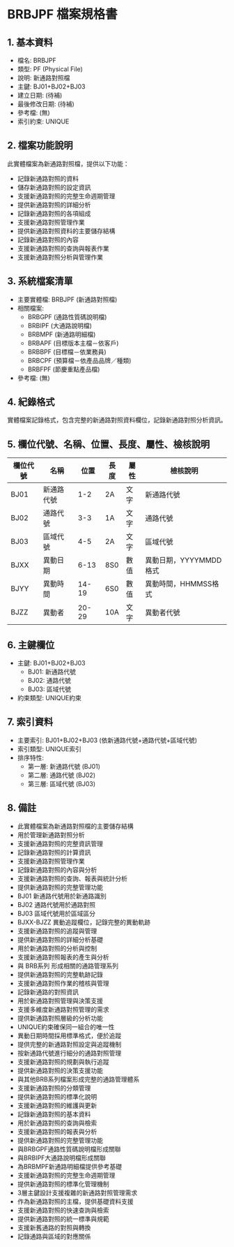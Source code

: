 # BRBJPF 檔案規格書

## 1. 基本資料
- 檔名: BRBJPF
- 類型: PF (Physical File)
- 說明: 新通路對照檔
- 主鍵: BJ01+BJ02+BJ03
- 建立日期: (待補)
- 最後修改日期: (待補)
- 參考檔: (無)
- 索引約束: UNIQUE

## 2. 檔案功能說明
此實體檔案為新通路對照檔，提供以下功能：
- 記錄新通路對照的資料
- 儲存新通路對照的設定資訊
- 支援新通路對照的完整生命週期管理
- 提供新通路對照的詳細分析
- 記錄新通路對照的各項組成
- 支援新通路對照管理作業
- 提供新通路對照資料的主要儲存結構
- 記錄新通路對照的內容
- 支援新通路對照的查詢與報表作業
- 支援新通路對照分析與管理作業

## 3. 系統檔案清單
- 主要實體檔: BRBJPF (新通路對照檔)
- 相關檔案: 
  - BRBGPF (通路性質碼說明檔)
  - BRBIPF (大通路說明檔)
  - BRBMPF (新通路明細檔)
  - BRBAPF (目標版本主檔－依客戶)
  - BRBBPF (目標檔－依業務員)
  - BRBCPF (預算檔－依產品品牌／種類)
  - BRBFPF (節慶重點產品檔)
- 參考檔: (無)

## 4. 紀錄格式
實體檔案記錄格式，包含完整的新通路對照資料欄位，記錄新通路對照分析資訊。

## 5. 欄位代號、名稱、位置、長度、屬性、檢核說明
| 欄位代號 | 名稱 | 位置 | 長度 | 屬性 | 檢核說明 |
|----------|------|------|------|------|----------|
| BJ01 | 新通路代號 | 1-2 | 2A | 文字 | 新通路代號 |
| BJ02 | 通路代號 | 3-3 | 1A | 文字 | 通路代號 |
| BJ03 | 區域代號 | 4-5 | 2A | 文字 | 區域代號 |
| BJXX | 異動日期 | 6-13 | 8S0 | 數值 | 異動日期，YYYYMMDD格式 |
| BJYY | 異動時間 | 14-19 | 6S0 | 數值 | 異動時間，HHMMSS格式 |
| BJZZ | 異動者 | 20-29 | 10A | 文字 | 異動者代號 |

## 6. 主鍵欄位
- 主鍵: BJ01+BJ02+BJ03
  - BJ01: 新通路代號
  - BJ02: 通路代號
  - BJ03: 區域代號
- 約束類型: UNIQUE約束

## 7. 索引資料
- 主要索引: BJ01+BJ02+BJ03 (依新通路代號+通路代號+區域代號)
- 索引類型: UNIQUE索引
- 排序特性: 
  - 第一層: 新通路代號 (BJ01)
  - 第二層: 通路代號 (BJ02)
  - 第三層: 區域代號 (BJ03)

## 8. 備註
- 此實體檔案為新通路對照檔的主要儲存結構
- 用於管理新通路對照分析
- 支援新通路對照的完整資訊管理
- 記錄新通路對照的計算資訊
- 支援新通路對照管理作業
- 記錄新通路對照的內容與分析
- 支援新通路對照的查詢、報表與統計分析
- 提供新通路對照的完整管理功能
- BJ01 新通路代號用於新通路識別
- BJ02 通路代號用於通路對照
- BJ03 區域代號用於區域區分
- BJXX-BJZZ 異動追蹤欄位，記錄完整的異動軌跡
- 支援新通路對照的追蹤與管理
- 提供新通路對照的詳細分析基礎
- 用於新通路對照的分析與控制
- 支援新通路對照報表的產生與分析
- 與 BRB系列 形成相關的通路管理系列
- 提供新通路對照的完整軌跡記錄
- 支援新通路對照作業的稽核與管理
- 記錄新通路的對照資訊
- 用於新通路對照管理與決策支援
- 支援多維度新通路對照管理的需求
- 提供新通路對照層級的分析功能
- UNIQUE約束確保同一組合的唯一性
- 異動日期時間採用標準格式，便於追蹤
- 提供完整的新通路對照設定與追蹤機制
- 按新通路代號進行細分的通路對照管理
- 支援新通路對照的規劃與執行追蹤
- 提供新通路對照的決策支援功能
- 與其他BRB系列檔案形成完整的通路管理體系
- 支援新通路對照的分類管理
- 提供新通路對照的標準化說明
- 支援新通路對照的維護與更新
- 記錄新通路對照的基本資料
- 用於新通路對照的查詢與檢索
- 支援新通路對照的報表與分析
- 提供新通路對照的完整管理功能
- 與BRBGPF通路性質碼說明檔形成關聯
- 與BRBIPF大通路說明檔形成關聯
- 為BRBMPF新通路明細檔提供參考基礎
- 支援新通路對照的完整生命週期管理
- 提供新通路對照的標準化管理機制
- 3層主鍵設計支援複雜的新通路對照管理需求
- 作為新通路對照的主檔，提供基礎資料支援
- 支援新通路對照的快速查詢與檢索
- 提供新通路對照的統一標準與規範
- 支援新舊通路的對照與轉換
- 記錄通路與區域的對應關係 